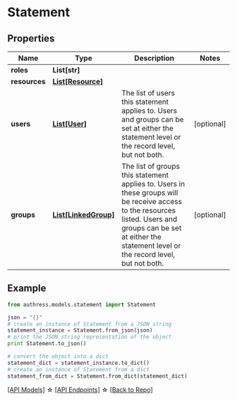# Statement


## Properties
Name | Type | Description | Notes
------------ | ------------- | ------------- | -------------
**roles** | **List[str]** |  | 
**resources** | [**List[Resource]**](Resource.md) |  | 
**users** | [**List[User]**](User.md) | The list of users this statement applies to. Users and groups can be set at either the statement level or the record level, but not both. | [optional] 
**groups** | [**List[LinkedGroup]**](LinkedGroup.md) | The list of groups this statement applies to. Users in these groups will be receive access to the resources listed. Users and groups can be set at either the statement level or the record level, but not both. | [optional] 

## Example

```python
from authress.models.statement import Statement

json = "{}"
# create an instance of Statement from a JSON string
statement_instance = Statement.from_json(json)
# print the JSON string representation of the object
print Statement.to_json()

# convert the object into a dict
statement_dict = statement_instance.to_dict()
# create an instance of Statement from a dict
statement_from_dict = Statement.from_dict(statement_dict)
```
[[API Models]](./README.md#documentation-for-models) ☆ [[API Endpoints]](./README.md#documentation-for-api-endpoints) ☆ [[Back to Repo]](../README.md)


